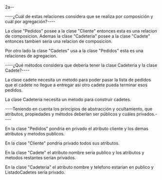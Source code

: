 2a--

----¿Cuál de estas relaciones considera que se realiza por composición y cuál por
agregación?----

La clase "Pedidos" posee a la clase "Cliente" entonces esta es una relacion de composicion. Ademas la clase "Cadeteria" posee a la clase "Cadete" entonces tambien seria una relacion de composicion.

Por otro lado la clase "Cadetes" usa a la clase "Pedidos" esta es una relaciones de agregacion. 
  



----¿Qué métodos considera que debería tener la clase Cadetería y la clase Cadete?----

La clase cadete necesita un metodo para poder pasar la lista de pedidos que el cadete no llegue a entregar asi otro cadete pueda terminar esos pedidos.

La clase Cadeteria necesita un metodo para construir cadetes.



----Teniendo en cuenta los principios de abstracción y ocultamiento, que atributos, propiedades y métodos deberían ser públicos y cuáles privados.----

En la clase "Pedidos" pondria en privado el atributo cliente y los demas atributos y metodos publicos.

En la clase "Cliente" pondria privado todos sus atributos.

En la clase "Cadete" el atributo nombre seria publico y los atributos y metodos restantes serian privados.

En la clase "Cadeteria" el atributo nombre y telefono estarian en publico y ListadoCadetes seria privado.



